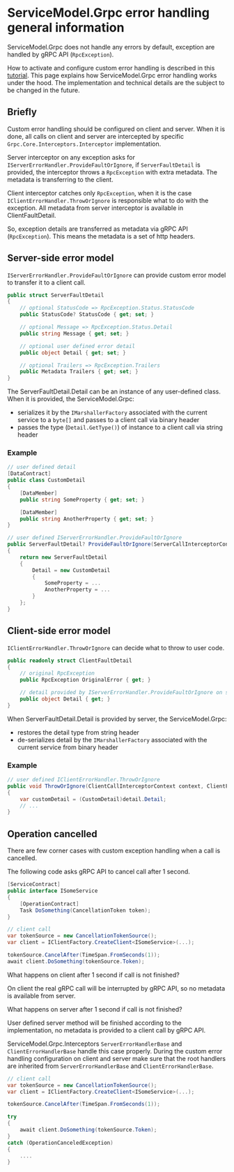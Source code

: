 # ServiceModel.Grpc error handling general information

ServiceModel.Grpc does not handle any errors by default, exception are handled by gRPC API (`RpcException`).

How to activate and configure custom error handling is described in this [tutorial](global-error-handling.md). This page explains how ServiceModel.Grpc error handling works under the hood. The implementation and technical details are the subject to be changed in the future.

## Briefly

Custom error handling should be configured on client and server. When it is done, all calls on client and server are intercepted by specific `Grpc.Core.Interceptors.Interceptor` implementation.

Server interceptor on any exception asks for `IServerErrorHandler.ProvideFaultOrIgnore`, if `ServerFaultDetail` is provided, the interceptor throws a `RpcException` with extra metadata. The metadata is transferring to the client.

Client interceptor catches only `RpcException`, when it is the case `IClientErrorHandler.ThrowOrIgnore` is responsible what to do with the exception. All metadata from server interceptor is available in ClientFaultDetail.

So, exception details are transferred as metadata via gRPC API (`RpcException`). This means the metadata is a set of http headers.

## Server-side error model

`IServerErrorHandler.ProvideFaultOrIgnore` can provide custom error model to transfer it to a client call.

``` c#
public struct ServerFaultDetail
{
    // optional StatusCode => RpcException.Status.StatusCode
    public StatusCode? StatusCode { get; set; }

    // optional Message => RpcException.Status.Detail
    public string Message { get; set; }

    // optional user defined error detail
    public object Detail { get; set; }

    // optional Trailers => RpcException.Trailers
    public Metadata Trailers { get; set; }
}
```

The ServerFaultDetail.Detail can be an instance of any user-defined class. When it is provided, the ServiceModel.Grpc:

- serializes it by the `IMarshallerFactory` associated with the current service to a `byte[]` and passes to a client call via binary header
- passes the type (`Detail.GetType()`) of instance to a client call via string header

### Example

``` c#
// user defined detail
[DataContract]
public class CustomDetail
{
    [DataMember]
    public string SomeProperty { get; set; }

    [DataMember]
    public string AnotherProperty { get; set; }
}

// user defined IServerErrorHandler.ProvideFaultOrIgnore
public ServerFaultDetail? ProvideFaultOrIgnore(ServerCallInterceptorContext context, Exception error)
{
    return new ServerFaultDetail
    {
        Detail = new CustomDetail
        {
            SomeProperty = ...
            AnotherProperty = ...
        }
    };
}
```

## Client-side error model

`IClientErrorHandler.ThrowOrIgnore` can decide what to throw to user code.

``` c#
public readonly struct ClientFaultDetail
{
    // original RpcException
    public RpcException OriginalError { get; }

    // detail provided by IServerErrorHandler.ProvideFaultOrIgnore on server
    public object Detail { get; }
}
```

When ServerFaultDetail.Detail is provided by server, the ServiceModel.Grpc:

- restores the detail type from string header
- de-serializes detail by the `IMarshallerFactory` associated with the current service from binary header

### Example

``` c#
// user defined IClientErrorHandler.ThrowOrIgnore
public void ThrowOrIgnore(ClientCallInterceptorContext context, ClientFaultDetail detail)
{
    var customDetail = (CustomDetail)detail.Detail;
    // ...
}
```

## Operation cancelled

There are few corner cases with custom exception handling when a call is cancelled.

The following code asks gRPC API to cancel call after 1 second.

``` c#
[ServiceContract]
public interface ISomeService
{
    [OperationContract]
    Task DoSomething(CancellationToken token);
}

// client call
var tokenSource = new CancellationTokenSource();
var client = IClientFactory.CreateClient<ISomeService>(...);

tokenSource.CancelAfter(TimeSpan.FromSeconds(1));
await client.DoSomething(tokenSource.Token);
```

What happens on client after 1 second if call is not finished?

On client the real gRPC call will be interrupted by gRPC API, so no metadata is available from server.

What happens on server after 1 second if call is not finished?

User defined server method will be finished according to the implementation, no metadata is provided to a client call by gRPC API.

ServiceModel.Grpc.Interceptors `ServerErrorHandlerBase` and `ClientErrorHandlerBase` handle this case properly. During the custom error handling configuration on client and server make sure that the root handlers are inherited from `ServerErrorHandlerBase` and `ClientErrorHandlerBase`.

``` c#
// client call
var tokenSource = new CancellationTokenSource();
var client = IClientFactory.CreateClient<ISomeService>(...);

tokenSource.CancelAfter(TimeSpan.FromSeconds(1));

try
{
    await client.DoSomething(tokenSource.Token);
}
catch (OperationCanceledException)
{
    ....
}
```
